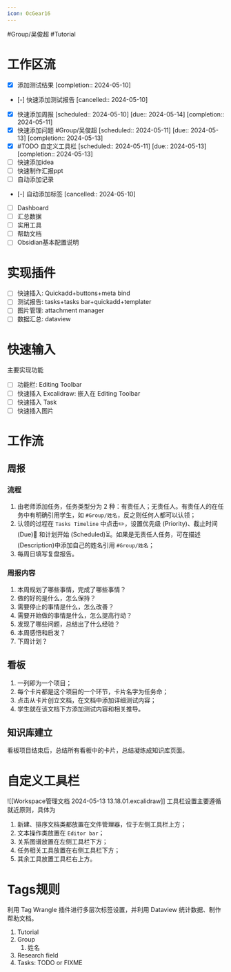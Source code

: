 ```yaml
---
icon: OcGear16
---
```

#Group/吴俊超   #Tutorial
# 工作区流
- [x] 添加测试结果  [completion:: 2024-05-10]
- [-] 快速添加测试报告  [cancelled:: 2024-05-10]
- [x] 快速添加周报  [scheduled:: 2024-05-10]  [due:: 2024-05-14]  [completion:: 2024-05-11]
- [x] 快速添加问题 #Group/吴俊超  [scheduled:: 2024-05-11]  [due:: 2024-05-13]  [completion:: 2024-05-13]
- [x] #TODO 自定义工具栏  [scheduled:: 2024-05-11]  [due:: 2024-05-13]  [completion:: 2024-05-13]
- [ ] 快速添加idea
- [ ] 快速制作汇报ppt
- [ ] 自动添加记录
- [-] 自动添加标签  [cancelled:: 2024-05-10]
- [ ] Dashboard
- [ ] 汇总数据
- [ ] 实用工具
- [ ] 帮助文档
- [ ] Obsidian基本配置说明
# 实现插件
- [ ] 快速插入: Quickadd+buttons+meta bind
- [ ] 测试报告: tasks+tasks bar+quickadd+templater
- [ ] 图片管理: attachment manager
- [ ] 数据汇总: dataview

# 快速输入
主要实现功能
- [ ] 功能栏: Editing Toolbar
- [ ] 快速插入 Excalidraw: 嵌入在 Editing Toolbar
- [ ] 快速插入 Task
- [ ] 快速插入图片

# 工作流
## 周报
### 流程
1. 由老师添加任务，任务类型分为 2 种：有责任人；无责任人。有责任人的在任务中有明确引用学生，如 `#Group/姓名`，反之则任何人都可以认领；
2. 认领的过程在 `Tasks Timeline` 中点击✏️，设置优先级 (Priority)、截止时间 (Due)📅 和计划开始 (Scheduled)⏳。如果是无责任人任务，可在描述(Description)中添加自己的姓名引用 `#Group/姓名`；
3. 每周日填写复盘报告。
### 周报内容
1. 本周规划了哪些事情，完成了哪些事情？
2. 做的好的是什么，怎么保持？
3. 需要停止的事情是什么，怎么改善？
4. 需要开始做的事情是什么，怎么提高行动？
5. 发现了哪些问题，总结出了什么经验？
6. 本周感悟和启发？
7. 下周计划？
## 看板

1. 一列即为一个项目；
2. 每个卡片都是这个项目的一个环节，卡片名字为任务命；
3. 点击从卡片创立文档，在文档中添加详细测试内容；
4. 学生就在该文档下方添加测试内容和相关推导。

## 知识库建立

看板项目结束后，总结所有看板中的卡片，总结凝练成知识库页面。

# 自定义工具栏

![[Workspace管理文档 2024-05-13 13.18.01.excalidraw]]
工具栏设置主要遵循就近原则，具体为
1. 新建、排序文档类都放置在文件管理器，位于左侧工具栏上方；
2. 文本操作类放置在 `Editor bar`；
3. 关系图谱放置在左侧工具栏下方；
4. 任务相关工具放置在右侧工具栏下方；
5. 其余工具放置工具栏右上方。

# Tags规则
利用 Tag Wrangle 插件进行多层次标签设置，并利用 Dataview 统计数据、制作帮助文档。
1. Tutorial
2. Group
	1. 姓名
3. Research field
4. Tasks: TODO or FIXME

